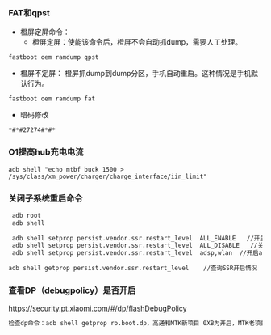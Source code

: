 ### FAT和qpst

- 橙屏定屏命令：
  - 橙屏定屏：使能该命令后，橙屏不会自动抓dump，需要人工处理。
  
```shell
fastboot oem ramdump qpst
```

  - 橙屏不定屏： 橙屏抓dump到dump分区，手机自动重启。这种情况是手机默认行为。 

  ```shell
  fastboot oem ramdump fat
  ```

- 暗码修改

```shell
*#*#27274#*#*
```



### O1提高hub充电电流

```shell
adb shell "echo mtbf buck 1500 > /sys/class/xm_power/charger/charge_interface/iin_limit"
```



### 关闭子系统重启命令

```Bash
 adb root
 adb shell
 
 adb shell setprop persist.vendor.ssr.restart_level  ALL_ENABLE   //开启所有子系统SSR
 adb shell setprop persist.vendor.ssr.restart_level  ALL_DISABLE   //关闭所有子系统SSR
 adb shell setprop persist.vendor.ssr.restart_level  adsp,wlan  //开启adsp，wlan子系统SSR
 
adb shell getprop persist.vendor.ssr.restart_level    //查询SSR开启情况
```



### 查看DP（debugpolicy）是否开启

https://security.pt.xiaomi.com/#/dp/flashDebugPolicy

```sh
检查dp命令：adb shell getprop ro.boot.dp，高通和MTK新项目 0XB为开启，MTK老项目 2为开启
```

